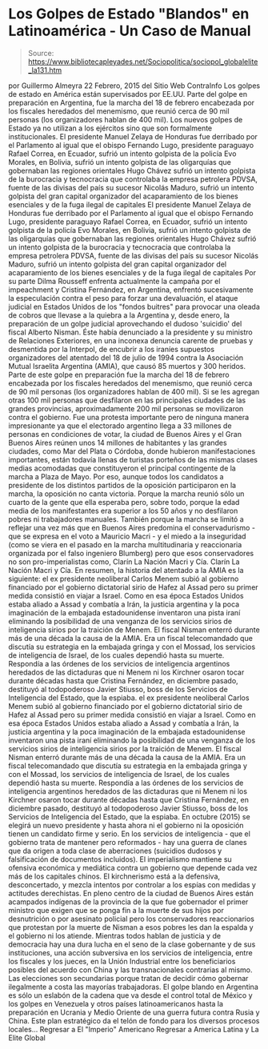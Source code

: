 # Los Golpes de Estado "Blandos" en Latinoamérica - Un Caso de Manual

> Source: https://www.bibliotecapleyades.net/Sociopolitica/sociopol_globalelite_la131.htm

por Guillermo Almeyra 22 Febrero, 2015
del Sitio Web ContraInfo
Los golpes de estado en América
están supervisados por EE.UU.
Parte del golpe en preparación en Argentina,
fue la marcha del 18 de febrero
encabezada por los fiscales heredados del menemismo,
que reunió cerca de 90 mil personas
(los organizadores hablan de 400 mil).
Los nuevos golpes de Estado ya no utilizan a los ejércitos sino que son formalmente institucionales.
El presidente Manuel Zelaya de Honduras fue derribado por el Parlamento al igual que el obispo Fernando Lugo, presidente paraguayo Rafael Correa, en Ecuador, sufrió un intento golpista de la policía Evo Morales, en Bolivia, sufrió un intento golpista de las oligarquías que gobernaban las regiones orientales Hugo Chávez sufrió un intento golpista de la burocracia y tecnocracia que controlaba la empresa petrolera PDVSA, fuente de las divisas del país su sucesor Nicolás Maduro, sufrió un intento golpista del gran capital organizador del acaparamiento de los bienes esenciales y de la fuga ilegal de capitales
El presidente Manuel Zelaya de Honduras fue derribado por el Parlamento
al igual que el obispo Fernando Lugo, presidente paraguayo
Rafael Correa, en Ecuador, sufrió un intento golpista de la policía
Evo Morales, en Bolivia, sufrió un intento golpista de las oligarquías que gobernaban las regiones orientales
Hugo Chávez sufrió un intento golpista de la burocracia y tecnocracia que controlaba la empresa petrolera PDVSA, fuente de las divisas del país
su sucesor Nicolás Maduro, sufrió un intento golpista del gran capital organizador del acaparamiento de los bienes esenciales y de la fuga ilegal de capitales
Por su parte Dilma Rousseff enfrenta actualmente la campaña por el impeachment y Cristina Fernández, en Argentina, enfrentó sucesivamente la especulación contra el peso para forzar una devaluación, el ataque judicial en Estados Unidos de los "fondos buitres" para provocar una oleada de cobros que llevase a la quiebra a la Argentina y, desde enero, la preparación de un golpe judicial aprovechando el dudoso 'suicidio' del fiscal Alberto Nisman.
Éste había denunciado a la presidente y su ministro de Relaciones Exteriores, en una inconexa denuncia carente de pruebas y desmentida por la Interpol, de encubrir a los iraníes supuestos organizadores del atentado del 18 de julio de 1994 contra la Asociación Mutual Israelita Argentina (AMIA), que causó 85 muertos y 300 heridos. Parte de este golpe en preparación fue la marcha del 18 de febrero encabezada por los fiscales heredados del menemismo, que reunió cerca de 90 mil personas (los organizadores hablan de 400 mil).
Si se les agregan otras 100 mil personas que desfilaron en las principales ciudades de las grandes provincias, aproximadamente 200 mil personas se movilizaron contra el gobierno.
Fue una protesta importante pero de ninguna manera impresionante ya que el electorado argentino llega a 33 millones de personas en condiciones de votar, la ciudad de Buenos Aires y el Gran Buenos Aires reúnen unos 14 millones de habitantes y las grandes ciudades, como Mar del Plata o Córdoba, donde hubieron manifestaciones importantes, están todavía llenas de turistas porteños de las mismas clases medias acomodadas que constituyeron el principal contingente de la marcha a Plaza de Mayo. Por eso, aunque todos los candidatos a presidente de los distintos partidos de la oposición participaron en la marcha, la oposición no canta victoria.
Porque la marcha reunió sólo un cuarto de la gente que ella esperaba pero, sobre todo, porque la edad media de los manifestantes era superior a los 50 años y no desfilaron pobres ni trabajadores manuales.
También porque la marcha se limitó a reflejar una vez más que en Buenos Aires predomina el conservadurismo - que se expresa en el voto a Mauricio Macri - y el miedo a la inseguridad (como se viera en el pasado en la marcha multitudinaria y reaccionaria organizada por el falso ingeniero Blumberg) pero que esos conservadores no son pro-imperialistas como,
Clarín La Nación Macri y Cía.
Clarín
La Nación
Macri y Cía.
En resumen, la historia del atentado a la AMIA es la siguiente:
el ex presidente neoliberal Carlos Menem subió al gobierno financiado por el gobierno dictatorial sirio de Hafez al Assad pero su primer medida consistió en viajar a Israel. Como en esa época Estados Unidos estaba aliado a Assad y combatía a Irán, la justicia argentina y la poca imaginación de la embajada estadounidense inventaron una pista iraní eliminando la posibilidad de una venganza de los servicios sirios de inteligencia sirios por la traición de Menem. El fiscal Nisman enterró durante más de una década la causa de la AMIA. Era un fiscal telecomandado que discutía su estrategia en la embajada gringa y con el Mossad, los servicios de inteligencia de Israel, de los cuales dependió hasta su muerte. Respondía a las órdenes de los servicios de inteligencia argentinos heredados de las dictaduras que ni Menem ni los Kirchner osaron tocar durante décadas hasta que Cristina Fernández, en diciembre pasado, destituyó al todopoderoso Javier Stiusso, boss de los Servicios de Inteligencia del Estado, que la espiaba.
el ex presidente neoliberal Carlos Menem subió al gobierno financiado por el gobierno dictatorial sirio de Hafez al Assad pero su primer medida consistió en viajar a Israel.
Como en esa época Estados Unidos estaba aliado a Assad y combatía a Irán, la justicia argentina y la poca imaginación de la embajada estadounidense inventaron una pista iraní eliminando la posibilidad de una venganza de los servicios sirios de inteligencia sirios por la traición de Menem. El fiscal Nisman enterró durante más de una década la causa de la AMIA.
Era un fiscal telecomandado que discutía su estrategia en la embajada gringa y con el Mossad, los servicios de inteligencia de Israel, de los cuales dependió hasta su muerte.
Respondía a las órdenes de los servicios de inteligencia argentinos heredados de las dictaduras que ni Menem ni los Kirchner osaron tocar durante décadas hasta que Cristina Fernández, en diciembre pasado, destituyó al todopoderoso Javier Stiusso, boss de los Servicios de Inteligencia del Estado, que la espiaba.
En octubre (2015) se elegirá un nuevo presidente y hasta ahora ni el gobierno ni la oposición tienen un candidato firme y serio.
En los servicios de inteligencia - que el gobierno trata de mantener pero reformados - hay una guerra de clanes que da origen a toda clase de aberraciones (suicidios dudosos y falsificación de documentos incluidos).
El imperialismo mantiene su ofensiva económica y mediática contra un gobierno que depende cada vez más de los capitales chinos. El kirchnerismo está a la defensiva, desconcertado, y mezcla intentos por controlar a los espías con medidas y actitudes derechistas.
En pleno centro de la ciudad de Buenos Aires están acampados indígenas de la provincia de la que fue gobernador el primer ministro que exigen que se ponga fin a la muerte de sus hijos por desnutrición o por asesinato policial pero los conservadores reaccionarios que protestan por la muerte de Nisman a esos pobres les dan la espalda y el gobierno ni los atiende.
Mientras todos hablan de justicia y de democracia hay una dura lucha en el seno de la clase gobernante y de sus instituciones, una acción subversiva en los servicios de inteligencia, entre los fiscales y los jueces, en la Unión Industrial entre los beneficiarios posibles del acuerdo con China y las transnacionales contrarias al mismo.
Las elecciones son secundarias porque tratan de decidir cómo gobernar ilegalmente a costa las mayorías trabajadoras. El golpe blando en Argentina es sólo un eslabón de la cadena que va desde el control total de México y los golpes en Venezuela y otros países latinoamericanos hasta la preparación en Ucrania y Medio Oriente de una guerra futura contra Rusia y China.
Este plan estratégico da el telón de fondo para los diversos procesos locales...
Regresar a El "Imperio" Americano
Regresar a America Latina y La Elite Global
